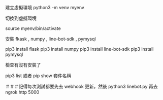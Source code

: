 建立虛擬環境
python3 -m venv myenv

切換到虛擬環境

source myenv/bin/activate

安裝 fkask , numpy , line-bot-sdk , pymysql

pip3 install flask
pip3 install numpy
pip3 install line-bot-sdk
pip3 install pymysql

檢查有沒有安裝了

pip3 list
或者
pip show 套件名稱

＃＃＃記得每次測試都要先去 webhook 更新，然後 python3 linebot.py 再去 ngrok http 5000
